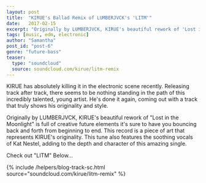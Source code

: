 ```yaml
---
layout: post
title:  "KIRUE's Ballad Remix of LUMBERJVCK's 'LITM'"
date:   2017-02-15
excerpt: "Originally by LUMBERJVCK, KIRUE's beautiful rework of 'Lost in the Moonlight' is full of creative future elements it's sure to have you bouncing back and forth from beginning to end."
tags: [music, edm, electronic]
author: "Samantha"
post_id: "post-6"
genre: "future-bass"
teaser:
  type: "soundcloud"
  source: soundcloud.com/kirue/litm-remix
---
```

KIRUE has absolutely killing it in the electronic scene recently. Releasing track after track, there seems to be nothing standing in the path of this incredibly talented, young artist. He's done it again, coming out with a track that truly shows his originality and style.

Originally by LUMBERJVCK, KIRUE's beautiful rework of "Lost in the Moonlight" is full of creative future elements it's sure to have you bouncing back and forth from beginning to end. This record is a piece of art that represents KIRUE's originality. This tune also features the soothing vocals of Kat Nestel, adding to the depth and character of this amazing single.

Check out "LITM" Below...

{% include /helpers/blog-track-sc.html source="soundcloud.com/kirue/litm-remix" %}

